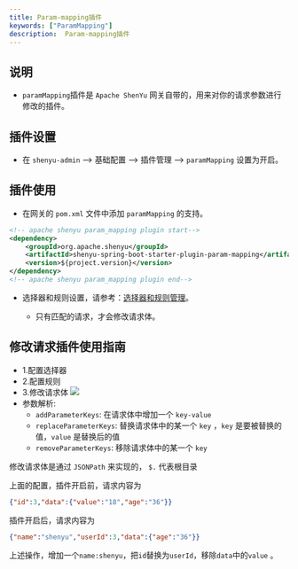 ```yaml
---
title: Param-mapping插件
keywords: ["ParamMapping"]
description:  Param-mapping插件
---
```


## 说明

* `paramMapping`插件是 `Apache ShenYu` 网关自带的，用来对你的请求参数进行修改的插件。



## 插件设置

- 在 `shenyu-admin` --> 基础配置 --> 插件管理 --> `paramMapping` 设置为开启。

## 插件使用

* 在网关的 `pom.xml` 文件中添加 `paramMapping` 的支持。

```xml
<!-- apache shenyu param_mapping plugin start-->
<dependency>
    <groupId>org.apache.shenyu</groupId>
    <artifactId>shenyu-spring-boot-starter-plugin-param-mapping</artifactId>
    <version>${project.version}</version>
</dependency>
<!-- apache shenyu param_mapping plugin end-->
```

* 选择器和规则设置，请参考：[选择器和规则管理](../../user-guide/admin-usage/selector-and-rule)。

  * 只有匹配的请求，才会修改请求体。

## 修改请求插件使用指南

* 1.配置选择器
* 2.配置规则
* 3.修改请求体
  ![](/img/shenyu/plugin/param-mapping/param-mapping.png)
* 参数解析:
  * `addParameterKeys`: 在请求体中增加一个 `key-value`
  * `replaceParameterKeys`: 替换请求体中的某一个 `key` ，`key` 是要被替换的值，`value` 是替换后的值
  * `removeParameterKeys`: 移除请求体中的某一个 `key`

修改请求体是通过 `JSONPath` 来实现的， `$.` 代表根目录

上面的配置，插件开启前，请求内容为

```json
{"id":3,"data":{"value":"18","age":"36"}}
```

插件开启后，请求内容为

```json
{"name":"shenyu","userId":3,"data":{"age":"36"}}
```

上述操作，增加一个`name:shenyu`，把`id`替换为`userId`，移除`data`中的`value` 。
